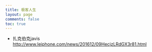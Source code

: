 ```yaml
---
title: 极客人生
layout: page
comments: false
toc: true
---
```


* 扎克伯克javis
http://www.leiphone.com/news/201612/09HecjzLRdGX3r81.html